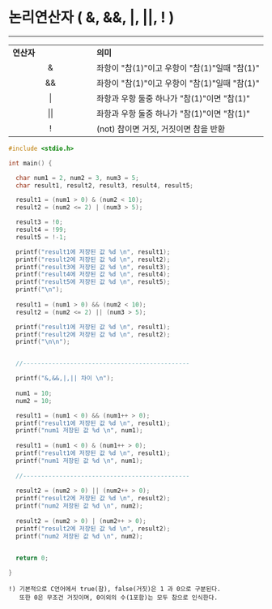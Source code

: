 # 논리연산자 ( &, &&, |, ||, ! )
---
<table>
<tr>
  <td width="150"><b>연산자</b></td>
  <td><b>의미</b></td>
</tr>
<tr>
  <td align="center">&</td>
  <td>좌항이 "참(1)"이고 우항이 "참(1)"일때 "참(1)"</td>
</tr>
<tr>
  <td align="center">&&</td>
  <td>좌항이 "참(1)"이고 우항이 "참(1)"일때 "참(1)"</td>
</tr>
<tr>
  <td align="center">|</td>
  <td>좌항과 우항 둘중 하나가 "참(1)"이면 "참(1)"</td>
</tr>
<tr>
  <td align="center">||</td>
  <td>좌항과 우항 둘중 하나가 "참(1)"이면 "참(1)"</td>
</tr>
<tr>
  <td align="center">!</td>
  <td>(not) 참이면 거짓, 거짓이면 참을 반환</td>
</tr>
</table>


```c
#include <stdio.h>

int main() {

  char num1 = 2, num2 = 3, num3 = 5;
  char result1, result2, result3, result4, result5;

  result1 = (num1 > 0) & (num2 < 10);
  result2 = (num2 <= 2) | (num3 > 5);

  result3 = !0; 
  result4 = !99; 
  result5 = !-1;

  printf("result1에 저장된 값 %d \n", result1); 
  printf("result2에 저장된 값 %d \n", result2);
  printf("result3에 저장된 값 %d \n", result3);
  printf("result4에 저장된 값 %d \n", result4);
  printf("result5에 저장된 값 %d \n", result5);
  printf("\n");
  
  result1 = (num1 > 0) && (num2 < 10);
  result2 = (num2 <= 2) || (num3 > 5);

  printf("result1에 저장된 값 %d \n", result1); 
  printf("result2에 저장된 값 %d \n", result2);
  printf("\n\n");


  //----------------------------------------------

  printf("&,&&,|,|| 차이 \n");
  
  num1 = 10;
  num2 = 10; 

  result1 = (num1 < 0) && (num1++ > 0); 
  printf("result1에 저장된 값 %d \n", result1); 
  printf("num1 저장된 값 %d \n", num1); 
  
  result1 = (num1 < 0) & (num1++ > 0); 
  printf("result1에 저장된 값 %d \n", result1); 
  printf("num1 저장된 값 %d \n", num1); 
  
  //----------------------------------------------
  
  result2 = (num2 > 0) || (num2++ > 0); 
  printf("result2에 저장된 값 %d \n", result2); 
  printf("num2 저장된 값 %d \n", num2); 
  
  result2 = (num2 > 0) | (num2++ > 0); 
  printf("result2에 저장된 값 %d \n", result2); 
  printf("num2 저장된 값 %d \n", num2); 
  

  return 0;

}
```

    !) 기본적으로 C언어에서 true(참), false(거짓)은 1 과 0으로 구분된다. 
       또한 0은 무조건 거짓이며, 0이외의 수(1포함)는 모두 참으로 인식한다. 
